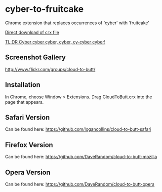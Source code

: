 cyber-to-fruitcake
=============

Chrome extension that replaces occurrences of 'cyber' with 'fruitcake'

[Direct download of crx file](https://github.com/efreak/cyber-to-fruitcake/blob/master/CyberToFruitcake.crx?raw=true)

[TL;DR Cyber cyber cyber, cyber, cy-cyber cyber!](http://arstechnica.com/the-multiverse/2016/01/say-cyber-again-ars-cringes-through-csi-cyber/?comments=1&post=30433379#comment-30433379)

Screenshot Gallery
------------------

http://www.flickr.com/groups/cloud-to-butt/

Installation
------------

In Chrome, choose Window > Extensions.  Drag CloudToButt.crx into the page that appears.

Safari Version
--------------

Can be found here: https://github.com/logancollins/cloud-to-butt-safari

Firefox Version
---------------

Can be found here: https://github.com/DaveRandom/cloud-to-butt-mozilla


Opera Version
---------------

Can be found here: https://github.com/DaveRandom/cloud-to-butt-opera
